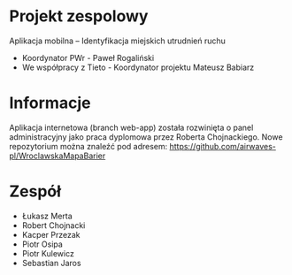 # Projekt zespolowy
Aplikacja mobilna – Identyfikacja miejskich utrudnień ruchu<br>
+ Koordynator PWr - Paweł Rogaliński
+ We współpracy z Tieto - Koordynator projektu Mateusz Babiarz

# Informacje
Aplikacja internetowa (branch web-app) została rozwinięta o panel administracyjny jako praca dyplomowa przez Roberta Chojnackiego.
Nowe repozytorium można znaleźć pod adresem: https://github.com/airwaves-pl/WroclawskaMapaBarier

# Zespół
+ Łukasz Merta
+ Robert Chojnacki
+ Kacper Przezak
+ Piotr Osipa
+ Piotr Kulewicz
+ Sebastian Jaros
